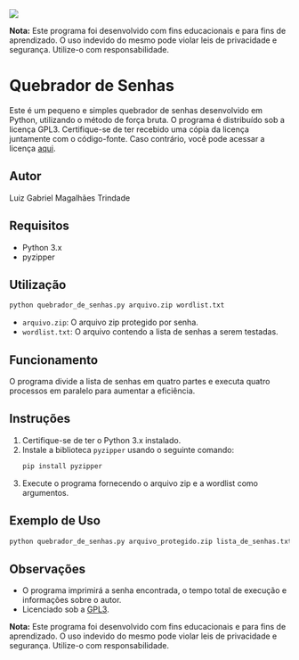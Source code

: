 <image src="https://www.gnu.org/graphics/gplv3-127x51.png">

**Nota:** Este programa foi desenvolvido com fins educacionais e para fins de aprendizado. O uso indevido do mesmo pode violar leis de privacidade e segurança. Utilize-o com responsabilidade.

# Quebrador de Senhas

Este é um pequeno e simples quebrador de senhas desenvolvido em Python, utilizando o método de força bruta. O programa é distribuído sob a licença GPL3. Certifique-se de ter recebido uma cópia da licença juntamente com o código-fonte. Caso contrário, você pode acessar a licença [aqui](https://www.gnu.org/licenses/gpl-3.0.en.html#license-text).

## Autor
Luiz Gabriel Magalhães Trindade

## Requisitos
- Python 3.x
- pyzipper

## Utilização
```bash
python quebrador_de_senhas.py arquivo.zip wordlist.txt
```

- `arquivo.zip`: O arquivo zip protegido por senha.
- `wordlist.txt`: O arquivo contendo a lista de senhas a serem testadas.

## Funcionamento
O programa divide a lista de senhas em quatro partes e executa quatro processos em paralelo para aumentar a eficiência.

## Instruções
1. Certifique-se de ter o Python 3.x instalado.
2. Instale a biblioteca `pyzipper` usando o seguinte comando:
    ```bash
    pip install pyzipper
    ```
3. Execute o programa fornecendo o arquivo zip e a wordlist como argumentos.

## Exemplo de Uso
```bash
python quebrador_de_senhas.py arquivo_protegido.zip lista_de_senhas.txt
```

## Observações
- O programa imprimirá a senha encontrada, o tempo total de execução e informações sobre o autor.
- Licenciado sob a [GPL3](https://www.gnu.org/licenses/gpl-3.0.en.html#license-text).

**Nota:** Este programa foi desenvolvido com fins educacionais e para fins de aprendizado. O uso indevido do mesmo pode violar leis de privacidade e segurança. Utilize-o com responsabilidade.